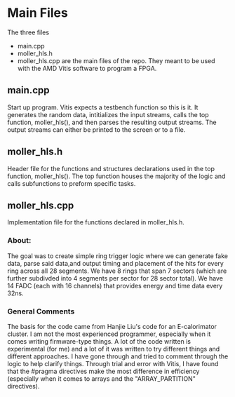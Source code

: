 # Main Files
The three files
* main.cpp
* moller_hls.h
* moller_hls.cpp
are the main files of the repo. They meant to be used with the AMD Vitis software to program a FPGA. 

## main.cpp
Start up program. Vitis expects a testbench function so this is it. It generates the random data, intitializes the input streams, calls the top function, moller_hls(), and then parses the resulting output streams. The output streams can either be printed to the screen or to a file. 

## moller_hls.h
Header file for the functions and structures declarations used in the top function, moller_hls(). The top function houses the majority of the logic and calls subfunctions to preform specific tasks.

## moller_hls.cpp
Implementation file for the functions declared in moller_hls.h. 

### About:
The goal was to create simple ring trigger logic where we can generate fake data, parse said data,and output timing and placement of the hits for every ring across all 28 segments. We have 8 rings that span 7 sectors (which are further subdivded into 4 segments per sector for 28 sector total). We have 14 FADC (each with 16 channels) that provides energy and time data every 32ns.

### General Comments
The basis for the code came from Hanjie Liu's code for an E-calorimator cluster. I am not the most experienced programmer, especially when it comes writing firmware-type things. A lot of the code written is experimental (for me) and a lot of it was written to try different things and different approaches. I have gone through and tried to comment through the logic to help clarify things. Through trial and error with Vitis, I have found that the #pragma directives make the most difference in efficiency (especially when it comes to arrays and the "ARRAY_PARTITION" directives). 